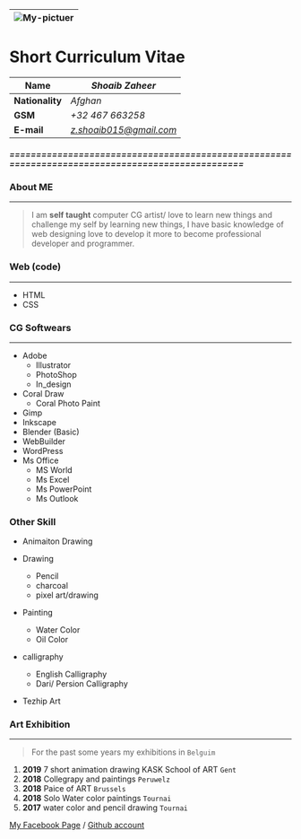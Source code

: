 ![My-pictuer](https://user-images.githubusercontent.com/59531766/71894252-02a80f80-314e-11ea-8c0f-938a95a3f648.jpg)|
|-

Short Curriculum Vitae
====

| **Name**      | *Shoaib Zaheer*        |                          
| -----------   | ---------------------- | 
|**Nationality**| *Afghan*               | 
|**GSM**        | *+32 467 663258*       |
|**E-mail**     | *z.shoaib015@gmail.com*|
 

##### =================================================================================================
 
 
### About ME
 
 ****
>I am **self taught** computer CG artist/ love to learn new things and challenge my self by learning new things, I have basic knowledge of web designing love to develop it more to become professional developer and programmer.

### Web (code)
****

* HTML
* CSS

### CG Softwears
****

* Adobe
    * Illustrator
    * PhotoShop
    * In_design
* Coral Draw
    * Coral Photo Paint
* Gimp
* Inkscape
* Blender (Basic)
* WebBuilder
* WordPress
* Ms Office
    * MS World
    * Ms Excel
    * Ms PowerPoint
    * Ms Outlook

### Other Skill

* Animaiton Drawing
* Drawing
    * Pencil
    * charcoal
    * pixel art/drawing
    
* Painting
    * Water Color
    * Oil Color
    
* calligraphy

    * English Calligraphy
    * Dari/ Persion Calligraphy
    
* Tezhip Art


### Art Exhibition
****

> For the past some years my exhibitions in ``Belguim``

1. **2019** 7 short animation drawing KASK School of ART ``Gent``
1. **2018** Collegrapy and paintings ``Peruwelz``
1. **2018** Paice of ART ``Brussels``
1. **2018** Solo Water color paintings ``Tournai``
1. **2017** water color and pencil drawing ``Tournai``

[My Facebook Page](https://www.facebook.com/shoaibartt "Dont forget to LIKE") /
[Github account](https://github.com/Shoaib-Zaheer "Follow Me")
